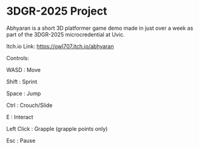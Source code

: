 # 3DGR-2025 Project
Abhyaran is a short 3D platformer game demo made in just over a week as part of the 3DGR-2025 microcredential at Uvic.

Itch.io Link: https://owl707.itch.io/abhyaran

Controls:

WASD : Move

Shift : Sprint

Space : Jump

Ctrl : Crouch/Slide

E : Interact

Left Click : Grapple (grapple points only)

Esc : Pause
